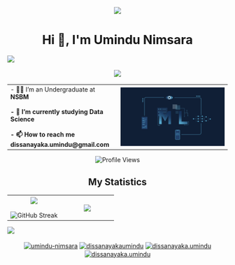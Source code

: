 <p align="center"><img src="https://github.com/7oSkaaa/7oSkaaa/blob/main/Images/about_me.gif?raw=true" width="100px"></p>
<h1 align="center">Hi 👋, I'm Umindu Nimsara</h1>
<img src="https://user-images.githubusercontent.com/73097560/115834477-dbab4500-a447-11eb-908a-139a6edaec5c.gif">
<p align="center">
  <a href="https://github.com/DenverCoder1/readme-typing-svg"><img src="https://readme-typing-svg.herokuapp.com?font=Time+New+Roman&color=cyan&size=25&center=true&vCenter=true&width=600&height=100&lines=Data+Science+Undergraduate;Entrepreneur"></a>
</p>

<table align="center">
<tr border="none">
<td width="50%" align="left">
- 🧑‍🎓 I’m an Undergraduate at <b>NSBM<b>
  <br><br>
- 🌱 I’m currently studying <b>Data Science<b>
  <br><br>
- 📫 How to reach me <b>dissanayaka.umindu@gmail.com<b>
</td>
<td width="50%" align="center">
<img align="center" alt="Coding" width="450" src="https://github.com/umindudev/umindudev/blob/main/12eca-machine-learning.gif">
</td>
</tr>
</table>

<p align="center">
<img src="https://komarev.com/ghpvc/?username=umindudev&color=blueviolet" alt="Profile Views" />
</p>

<h2 align="center">My Statistics</h2>
<p align="center">
<table align="center">
<tr border="none">
<td width="50%" align="center">
<img align="center" src="https://github-readme-stats.vercel.app/api?username=umindudev&theme=dark&show_icons=true&count_private=true" />
<br><br>
<img title="🔥 Get streak stats for your profile at git.io/streak-stats" alt="GitHub Streak" src="https://github-readme-streak-stats.herokuapp.com/?user=umindudev&theme=dark&hide_border=false" />
</td>
<td width="50%" align="center">
<img align="center" src="https://github-readme-stats.anuraghazra1.vercel.app/api/top-langs/?username=umindudev&theme=dark&hide_border=false&no-bg=true&no-frame=true&langs_count=10"/>
</td>
</tr>
</table>

<img src="https://user-images.githubusercontent.com/73097560/115834477-dbab4500-a447-11eb-908a-139a6edaec5c.gif">

<p align="center">
<a href="https://linkedin.com/in/umindu-nimsara" target="blank"><img align="center" src="https://raw.githubusercontent.com/rahuldkjain/github-profile-readme-generator/master/src/images/icons/Social/linked-in-alt.svg" alt="umindu-nimsara" height="30" width="40" /></a>
<a href="https://kaggle.com/dissanayakaumindu" target="blank"><img align="center" src="https://raw.githubusercontent.com/rahuldkjain/github-profile-readme-generator/master/src/images/icons/Social/kaggle.svg" alt="dissanayakaumindu" height="30" width="40" /></a>
<a href="https://fb.com/dissanayaka.umindu" target="blank"><img align="center" src="https://raw.githubusercontent.com/rahuldkjain/github-profile-readme-generator/master/src/images/icons/Social/facebook.svg" alt="dissanayaka.umindu" height="30" width="40" /></a>
<a href="https://instagram.com/dissanayaka.umindu" target="blank"><img align="center" src="https://raw.githubusercontent.com/rahuldkjain/github-profile-readme-generator/master/src/images/icons/Social/instagram.svg" alt="dissanayaka.umindu" height="30" width="40" /></a>
</p>
